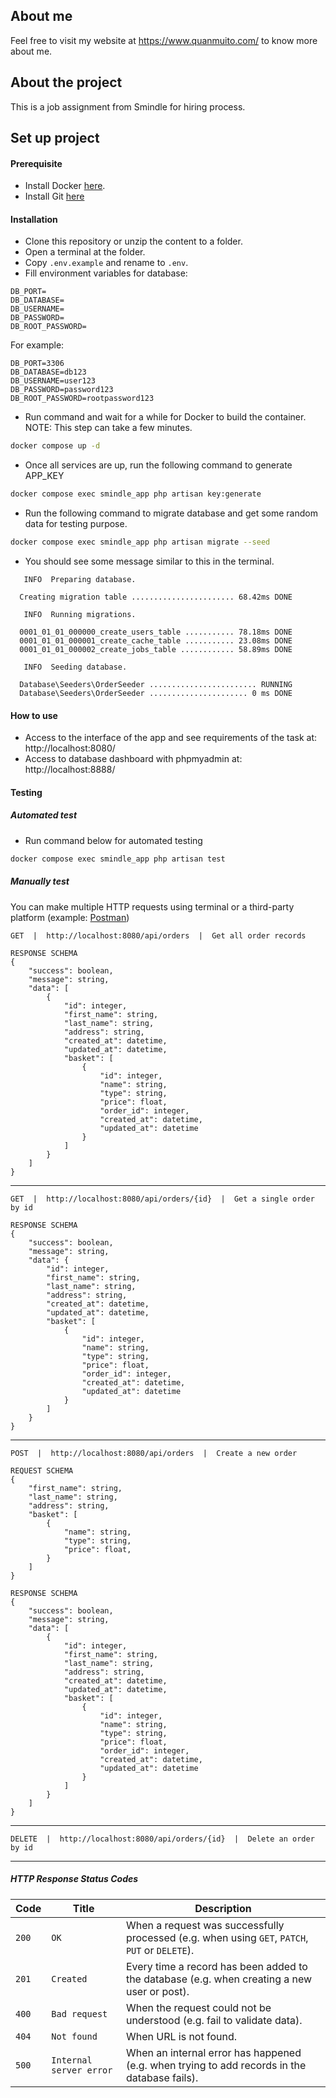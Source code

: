 ## About me

Feel free to visit my website at https://www.quanmuito.com/ to know more about me.

## About the project

This is a job assignment from Smindle for hiring process.

## Set up project

#### Prerequisite

- Install Docker [here](https://www.docker.com/).
- Install Git [here](https://git-scm.com/)

#### Installation

- Clone this repository or unzip the content to a folder.
- Open a terminal at the folder.
- Copy `.env.example` and rename to `.env`.
- Fill environment variables for database:
```
DB_PORT=
DB_DATABASE=
DB_USERNAME=
DB_PASSWORD=
DB_ROOT_PASSWORD=
```
For example:
```
DB_PORT=3306
DB_DATABASE=db123
DB_USERNAME=user123
DB_PASSWORD=password123
DB_ROOT_PASSWORD=rootpassword123
```
- Run command and wait for a while for Docker to build the container. NOTE: This step can take a few minutes.
```bash
docker compose up -d
```
- Once all services are up, run the following command to generate APP_KEY
```bash
docker compose exec smindle_app php artisan key:generate
```
- Run the following command to migrate database and get some random data for testing purpose.
```bash
docker compose exec smindle_app php artisan migrate --seed
```
- You should see some message similar to this in the terminal.
```
   INFO  Preparing database.

  Creating migration table ....................... 68.42ms DONE

   INFO  Running migrations.

  0001_01_01_000000_create_users_table ........... 78.18ms DONE
  0001_01_01_000001_create_cache_table ........... 23.08ms DONE
  0001_01_01_000002_create_jobs_table ............ 58.89ms DONE

   INFO  Seeding database.

  Database\Seeders\OrderSeeder ........................ RUNNING
  Database\Seeders\OrderSeeder ...................... 0 ms DONE
```

#### How to use

- Access to the interface of the app and see requirements of the task at: http://localhost:8080/
- Access to database dashboard with phpmyadmin at: http://localhost:8888/

#### Testing
##### Automated test

- Run command below for automated testing
```bash
docker compose exec smindle_app php artisan test
```

##### Manually test

You can make multiple HTTP requests using terminal or a third-party platform (example: [Postman](https://www.postman.com/))

```
GET  |  http://localhost:8080/api/orders  |  Get all order records

RESPONSE SCHEMA
{
    "success": boolean,
    "message": string,
    "data": [
        {
            "id": integer,
            "first_name": string,
            "last_name": string,
            "address": string,
            "created_at": datetime,
            "updated_at": datetime,
            "basket": [
                {
                    "id": integer,
                    "name": string,
                    "type": string,
                    "price": float,
                    "order_id": integer,
                    "created_at": datetime,
                    "updated_at": datetime
                }
            ]
        }
    ]
}
```
---
```
GET  |  http://localhost:8080/api/orders/{id}  |  Get a single order by id

RESPONSE SCHEMA
{
    "success": boolean,
    "message": string,
    "data": {
        "id": integer,
        "first_name": string,
        "last_name": string,
        "address": string,
        "created_at": datetime,
        "updated_at": datetime,
        "basket": [
            {
                "id": integer,
                "name": string,
                "type": string,
                "price": float,
                "order_id": integer,
                "created_at": datetime,
                "updated_at": datetime
            }
        ]
    }
}
```
---
```
POST  |  http://localhost:8080/api/orders  |  Create a new order

REQUEST SCHEMA
{
    "first_name": string,
    "last_name": string,
    "address": string,
    "basket": [
        {
            "name": string,
            "type": string,
            "price": float,
        }
    ]
}

RESPONSE SCHEMA
{
    "success": boolean,
    "message": string,
    "data": [
        {
            "id": integer,
            "first_name": string,
            "last_name": string,
            "address": string,
            "created_at": datetime,
            "updated_at": datetime,
            "basket": [
                {
                    "id": integer,
                    "name": string,
                    "type": string,
                    "price": float,
                    "order_id": integer,
                    "created_at": datetime,
                    "updated_at": datetime
                }
            ]
        }
    ]
}
```
---
```
DELETE  |  http://localhost:8080/api/orders/{id}  |  Delete an order by id
```
---


##### HTTP Response Status Codes
| Code  | Title                     | Description                              |
| ----- | ------------------------- | ---------------------------------------- |
| `200` | `OK`                      | When a request was successfully processed (e.g. when using `GET`, `PATCH`, `PUT` or `DELETE`). |
| `201` | `Created`                 | Every time a record has been added to the database (e.g. when creating a new user or post). |
| `400` | `Bad request`             | When the request could not be understood (e.g. fail to validate data). |
| `404` | `Not found`               | When URL is not found. |
| `500` | `Internal server error`   | When an internal error has happened (e.g. when trying to add records in the database fails). |
